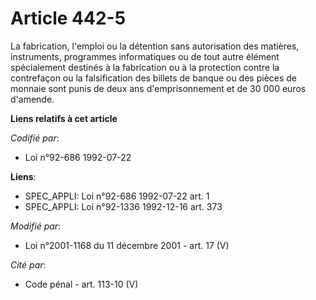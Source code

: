 # Article 442-5

La fabrication, l'emploi ou la détention sans autorisation des matières, instruments, programmes informatiques ou de tout
autre élément spécialement destinés à la fabrication ou à la protection contre la contrefaçon ou la falsification des billets
de banque ou des pièces de monnaie sont punis de deux ans d'emprisonnement et de 30 000 euros d'amende.

**Liens relatifs à cet article**

_Codifié par_:

  - Loi n°92-686 1992-07-22

**Liens**:

  - SPEC_APPLI: Loi n°92-686 1992-07-22 art. 1
  - SPEC_APPLI: Loi n°92-1336 1992-12-16 art. 373

_Modifié par_:

  - Loi n°2001-1168 du 11 décembre 2001 - art. 17 (V)

_Cité par_:

  - Code pénal - art. 113-10 (V)
